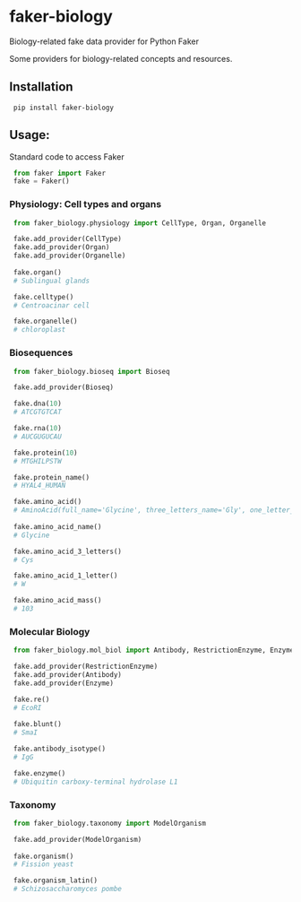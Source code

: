 # faker-biology
Biology-related fake data provider for Python Faker

Some providers for biology-related concepts and resources.

## Installation

```
 pip install faker-biology
```

## Usage:

Standard code to access Faker
```python
 from faker import Faker
 fake = Faker()
```

### Physiology: Cell types and  organs

```python
 from faker_biology.physiology import CellType, Organ, Organelle

 fake.add_provider(CellType)
 fake.add_provider(Organ)
 fake.add_provider(Organelle)
 
 fake.organ()
 # Sublingual glands

 fake.celltype()
 # Centroacinar cell

 fake.organelle()
 # chloroplast
```

### Biosequences

```python
 from faker_biology.bioseq import Bioseq

 fake.add_provider(Bioseq)

 fake.dna(10)
 # ATCGTGTCAT

 fake.rna(10)
 # AUCGUGUCAU

 fake.protein(10)
 # MTGHILPSTW

 fake.protein_name()
 # HYAL4_HUMAN

 fake.amino_acid()
 # AminoAcid(full_name='Glycine', three_letters_name='Gly', one_letter_name='G', mass=57)
 
 fake.amino_acid_name()
 # Glycine

 fake.amino_acid_3_letters()
 # Cys

 fake.amino_acid_1_letter()
 # W

 fake.amino_acid_mass()
 # 103
```

### Molecular Biology

```python
 from faker_biology.mol_biol import Antibody, RestrictionEnzyme, Enzyme

 fake.add_provider(RestrictionEnzyme)
 fake.add_provider(Antibody)
 fake.add_provider(Enzyme)

 fake.re()
 # EcoRI
 
 fake.blunt()
 # SmaI

 fake.antibody_isotype()
 # IgG

 fake.enzyme()
 # Ubiquitin carboxy-terminal hydrolase L1

```
### Taxonomy 

```python
 from faker_biology.taxonomy import ModelOrganism

 fake.add_provider(ModelOrganism)
 
 fake.organism()
 # Fission yeast

 fake.organism_latin()
 # Schizosaccharomyces pombe
```
